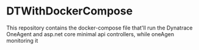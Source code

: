 # DTWithDockerCompose
This repository contains the docker-compose file that'll run the Dynatrace OneAgent and asp.net core minimal api controllers, while oneAgen monitoring it 
